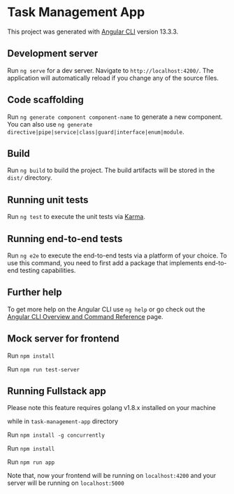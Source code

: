 # Task Management App

This project was generated with [Angular CLI](https://github.com/angular/angular-cli) version 13.3.3.

## Development server

Run `ng serve` for a dev server. Navigate to `http://localhost:4200/`. The application will automatically reload if you change any of the source files.

## Code scaffolding

Run `ng generate component component-name` to generate a new component. You can also use `ng generate directive|pipe|service|class|guard|interface|enum|module`.

## Build

Run `ng build` to build the project. The build artifacts will be stored in the `dist/` directory.

## Running unit tests

Run `ng test` to execute the unit tests via [Karma](https://karma-runner.github.io).

## Running end-to-end tests

Run `ng e2e` to execute the end-to-end tests via a platform of your choice. To use this command, you need to first add a package that implements end-to-end testing capabilities.

## Further help

To get more help on the Angular CLI use `ng help` or go check out the [Angular CLI Overview and Command Reference](https://angular.io/cli) page.

## Mock server for frontend

Run `npm install` <br>

Run `npm run test-server`

## Running Fullstack app

Please note this feature requires golang v1.8.x installed on your machine <br>

while in `task-management-app` directory <br>

Run `npm install -g concurrently` <br>

Run `npm install` <br>

Run `npm run app` <br>

Note that, now your frontend will be running on `localhost:4200` and your server will be running on `localhost:5000`
